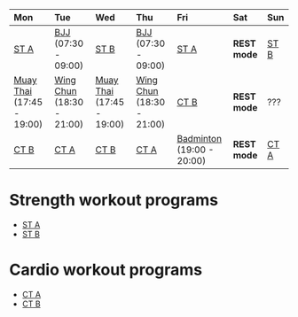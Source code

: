 
| Mon | Tue | Wed | Thu | Fri | Sat | Sun |
|:---|:---|:---|:---|:---|:---|:---|
| [ST A](https://github.com/mobsikx/workout/blob/master/Full-A.md) | [BJJ](https://www.lannagym.cz/rozvrh/) (07:30 - 09:00) | [ST B](https://github.com/mobsikx/workout/blob/master/Full-B.md) | [BJJ](https://www.lannagym.cz/rozvrh/) (07:30 - 09:00) | [ST A](https://github.com/mobsikx/workout/blob/master/Full-A.md) | **REST mode** | [ST B](https://github.com/mobsikx/workout/blob/master/Full-B.md) |
| [Muay Thai](https://www.lannagym.cz/rozvrh/) (17:45 - 19:00) | [Wing Chun](https://www.wingchunpraha.cz) (18:30 - 21:00) | [Muay Thai](https://www.lannagym.cz/rozvrh/) (17:45 - 19:00) | [Wing Chun](https://www.wingchunpraha.cz) (18:30 - 21:00) | [CT B](https://github.com/mobsikx/workout/blob/master/Cardio-Endurance.md) | **REST mode** | ??? |
| [CT B](https://github.com/mobsikx/workout/blob/master/Cardio-Endurance.md) | [CT A](https://github.com/mobsikx/workout/blob/master/Cardio-Explosive.md) | [CT B](https://github.com/mobsikx/workout/blob/master/Cardio-Endurance.md) | [CT A](https://github.com/mobsikx/workout/blob/master/Cardio-Explosive.md) | [Badminton](http://www.ruzova5.cz/cs/badminton/) (19:00 - 20:00) | **REST mode** | [CT A](https://github.com/mobsikx/workout/blob/master/Cardio-Explosive.md) |

# Strength workout programs
* [ST A](https://github.com/mobsikx/workout/blob/master/Full-A.md)
* [ST B](https://github.com/mobsikx/workout/blob/master/Full-B.md)

# Cardio workout programs
* [CT A](https://github.com/mobsikx/workout/blob/master/Cardio-Explosive.md)
* [CT B](https://github.com/mobsikx/workout/blob/master/Cardio-Endurance.md)
